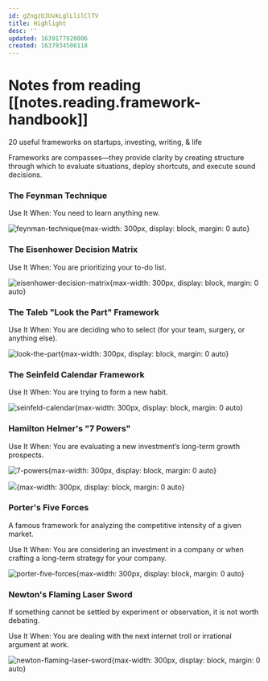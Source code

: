 ```yaml
---
id: gZngzUJUvkLglLlilClTV
title: Highlight
desc: ''
updated: 1639177920806
created: 1637934506118
---
```

# Notes from reading [[notes.reading.framework-handbook]]

20 useful frameworks on startups, investing, writing, & life

Frameworks are compasses—they provide clarity by creating structure through which to evaluate situations, deploy shortcuts, and execute sound decisions.

### The Feynman Technique
Use It When: You need to learn anything new.

![feynman-technique](https://cdn.substack.com/image/fetch/f_auto,q_auto:good,fl_progressive:steep/https%3A%2F%2Fbucketeer-e05bbc84-baa3-437e-9518-adb32be77984.s3.amazonaws.com%2Fpublic%2Fimages%2F84a2be3f-306f-40b5-bcd3-bbe710bb1c0a_1600x900.png){max-width: 300px, display: block, margin: 0 auto}

### The Eisenhower Decision Matrix
Use It When: You are prioritizing your to-do list.

![eisenhower-decision-matrix](https://cdn.substack.com/image/fetch/f_auto,q_auto:good,fl_progressive:steep/https%3A%2F%2Fbucketeer-e05bbc84-baa3-437e-9518-adb32be77984.s3.amazonaws.com%2Fpublic%2Fimages%2Ffdab8da1-4de3-4341-9d84-c61650ca2ad0_1600x900.png){max-width: 300px, display: block, margin: 0 auto}

### The Taleb "Look the Part" Framework
Use It When: You are deciding who to select (for your team, surgery, or anything else).

![look-the-part](https://cdn.substack.com/image/fetch/f_auto,q_auto:good,fl_progressive:steep/https%3A%2F%2Fbucketeer-e05bbc84-baa3-437e-9518-adb32be77984.s3.amazonaws.com%2Fpublic%2Fimages%2F2bbdec29-1574-4771-a785-e44681f76ae3_1600x900.png){max-width: 300px, display: block, margin: 0 auto}

### The Seinfeld Calendar Framework
Use It When: You are trying to form a new habit.

![seinfeld-calendar](https://cdn.substack.com/image/fetch/f_auto,q_auto:good,fl_progressive:steep/https%3A%2F%2Fbucketeer-e05bbc84-baa3-437e-9518-adb32be77984.s3.amazonaws.com%2Fpublic%2Fimages%2F7cab6e9d-2e0a-4430-b4af-f11071005818_1600x900.png){max-width: 300px, display: block, margin: 0 auto}

### Hamilton Helmer's "7 Powers"
Use It When: You are evaluating a new investment’s long-term growth prospects.

![7-powers](https://cdn.substack.com/image/fetch/f_auto,q_auto:good,fl_progressive:steep/https%3A%2F%2Fbucketeer-e05bbc84-baa3-437e-9518-adb32be77984.s3.amazonaws.com%2Fpublic%2Fimages%2F0ff04b4a-9c8b-4305-bd9e-32cc0357366c_1600x900.png){max-width: 300px, display: block, margin: 0 auto}

![](https://cdn.substack.com/image/fetch/f_auto,q_auto:good,fl_progressive:steep/https%3A%2F%2Fbucketeer-e05bbc84-baa3-437e-9518-adb32be77984.s3.amazonaws.com%2Fpublic%2Fimages%2F1f1f58e2-abfe-43cc-a6ed-1bf95f44f0b7_1600x900.png){max-width: 300px, display: block, margin: 0 auto}

### Porter's Five Forces
A famous framework for analyzing the competitive intensity of a given market.

Use It When: You are considering an investment in a company or when crafting a long-term strategy for your company.

![porter-five-forces](https://cdn.substack.com/image/fetch/f_auto,q_auto:good,fl_progressive:steep/https%3A%2F%2Fbucketeer-e05bbc84-baa3-437e-9518-adb32be77984.s3.amazonaws.com%2Fpublic%2Fimages%2F37de6914-a6d6-445d-9699-bc8a229fd9f2_1600x900.png){max-width: 300px, display: block, margin: 0 auto}

### Newton's Flaming Laser Sword
If something cannot be settled by experiment or observation, it is not worth debating.

Use It When: You are dealing with the next internet troll or irrational argument at work.

![newton-flaming-laser-sword](https://cdn.substack.com/image/fetch/f_auto,q_auto:good,fl_progressive:steep/https%3A%2F%2Fbucketeer-e05bbc84-baa3-437e-9518-adb32be77984.s3.amazonaws.com%2Fpublic%2Fimages%2F763a669a-b0f7-4e5f-b915-7b9917df552e_1600x900.png){max-width: 300px, display: block, margin: 0 auto}
